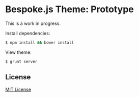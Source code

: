 # Bespoke.js Theme: Prototype

This is a work in progress.

Install dependencies:

```bash
$ npm install && bower install
```

View theme:

```
$ grunt server
```

## License

[MIT License](http://en.wikipedia.org/wiki/MIT_License)
